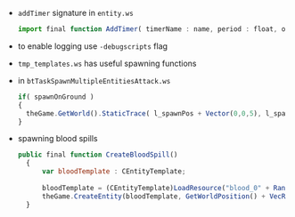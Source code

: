 

- `addTimer` signature in `entity.ws`
  ```js
  import final function AddTimer( timerName : name, period : float, optional repeats : bool /* false */, optional scatter : bool /* false */, optional group : ETickGroup /* Main */, optional saveable : bool /* false */, optional overrideExisting : bool /* true */ ) : int;
  ```

- to enable logging use `-debugscripts` flag

- `tmp_templates.ws` has useful spawning functions

- in `btTaskSpawnMultipleEntitiesAttack.ws`
  ```js
  if( spawnOnGround )
  {
    theGame.GetWorld().StaticTrace( l_spawnPos + Vector(0,0,5), l_spawnPos - Vector(0,0,5), l_spawnPos, l_normal );
  }
  ```

- spawning blood spills
  ```js
  public final function CreateBloodSpill()
	{
		var bloodTemplate : CEntityTemplate;
	
		bloodTemplate = (CEntityTemplate)LoadResource("blood_0" + RandRange(4));
		theGame.CreateEntity(bloodTemplate, GetWorldPosition() + VecRingRand(0, 0.5) , EulerAngles(0, RandF() * 360, 0));
	}
  ```